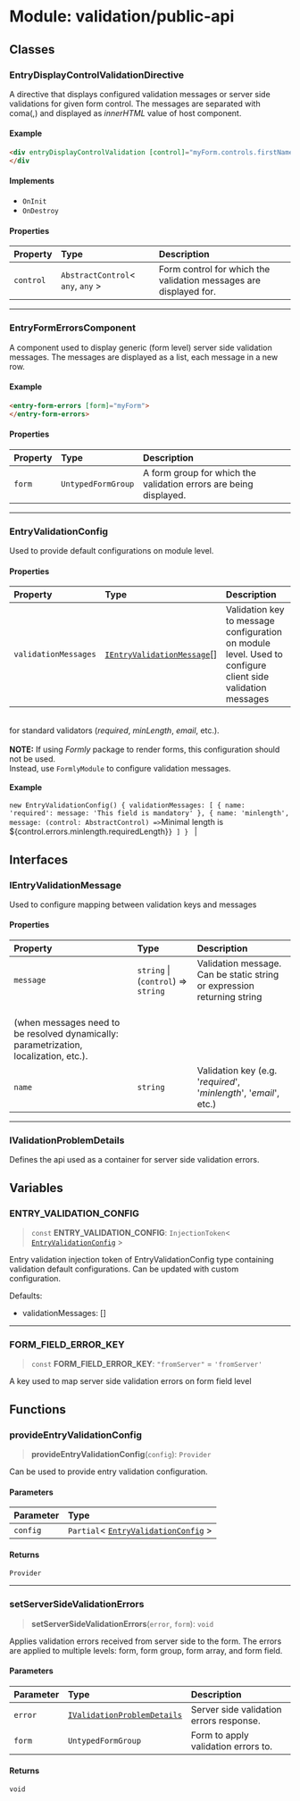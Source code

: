 # Module: validation/public-api

## Classes

### EntryDisplayControlValidationDirective

A directive that displays configured validation messages or server side validations for given form control.
The messages are separated with coma(,) and displayed as _innerHTML_ value of host component.

#### Example

```html
<div entryDisplayControlValidation [control]="myForm.controls.firstName">
</div
```

#### Implements

- `OnInit`
- `OnDestroy`

#### Properties

| Property | Type | Description |
| :------ | :------ | :------ |
| `control` | `AbstractControl`\< `any`, `any` \> | Form control for which the validation messages are displayed for. |

***

### EntryFormErrorsComponent

A component used to display generic (form level) server side validation messages.
The messages are displayed as a list, each message in a new row.

#### Example

```html
<entry-form-errors [form]="myForm">
</entry-form-errors>
```

#### Properties

| Property | Type | Description |
| :------ | :------ | :------ |
| `form` | `UntypedFormGroup` | A form group for which the validation errors are being displayed. |

***

### EntryValidationConfig

Used to provide default configurations on module level.

#### Properties

| Property | Type | Description |
| :------ | :------ | :------ |
| `validationMessages` | [`IEntryValidationMessage`](validation_public_api.md#ientryvalidationmessage)[] | Validation key to message configuration on module level. Used to configure client side validation messages<br />for standard validators (_required_, _minLength_, _email_, etc.).<br /><br />**NOTE:** If using _Formly_ package to render forms, this configuration should not be used.<br />Instead, use `FormlyModule` to configure validation messages.<br /><br />**Example**<br /><br />` new EntryValidationConfig() {   validationMessages: [     { name: 'required': message: 'This field is mandatory' },     { name: 'minlength', message: (control: AbstractControl) => `Minimal length is ${control.errors.minlength.requiredLength}`}   ] } ` |

## Interfaces

### IEntryValidationMessage

Used to configure mapping between validation keys and messages

#### Properties

| Property | Type | Description |
| :------ | :------ | :------ |
| `message` | `string` \| (`control`) => `string` | Validation message. Can be static string or expression returning string<br /> (when messages need to be resolved dynamically: parametrization, localization, etc.). |
| `name` | `string` | Validation key (e.g. '_required_', '_minlength_', '_email_', etc.) |

***

### IValidationProblemDetails

Defines the api used as a container for server side validation errors.

## Variables

### ENTRY\_VALIDATION\_CONFIG

> `const` **ENTRY\_VALIDATION\_CONFIG**: `InjectionToken`\< [`EntryValidationConfig`](validation_public_api.md#entryvalidationconfig) \>

Entry validation injection token of EntryValidationConfig type containing validation default configurations.
Can be updated with custom configuration.

Defaults:
- validationMessages: []

***

### FORM\_FIELD\_ERROR\_KEY

> `const` **FORM\_FIELD\_ERROR\_KEY**: `"fromServer"` = `'fromServer'`

A key used to map server side validation errors on form field level

## Functions

### provideEntryValidationConfig

> **provideEntryValidationConfig**(`config`): `Provider`

Can be used to provide entry validation configuration.

#### Parameters

| Parameter | Type |
| :------ | :------ |
| `config` | `Partial`\< [`EntryValidationConfig`](validation_public_api.md#entryvalidationconfig) \> |

#### Returns

`Provider`

***

### setServerSideValidationErrors

> **setServerSideValidationErrors**(`error`, `form`): `void`

Applies validation errors received from server side to the form.
The errors are applied to multiple levels: form, form group, form array, and form field.

#### Parameters

| Parameter | Type | Description |
| :------ | :------ | :------ |
| `error` | [`IValidationProblemDetails`](validation_public_api.md#ivalidationproblemdetails) | Server side validation errors response. |
| `form` | `UntypedFormGroup` | Form to apply validation errors to. |

#### Returns

`void`
